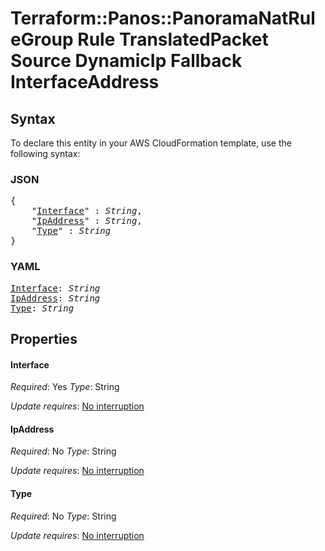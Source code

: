 # Terraform::Panos::PanoramaNatRuleGroup Rule TranslatedPacket Source DynamicIp Fallback InterfaceAddress

## Syntax

To declare this entity in your AWS CloudFormation template, use the following syntax:

### JSON

<pre>
{
    "<a href="#interface" title="Interface">Interface</a>" : <i>String</i>,
    "<a href="#ipaddress" title="IpAddress">IpAddress</a>" : <i>String</i>,
    "<a href="#type" title="Type">Type</a>" : <i>String</i>
}
</pre>

### YAML

<pre>
<a href="#interface" title="Interface">Interface</a>: <i>String</i>
<a href="#ipaddress" title="IpAddress">IpAddress</a>: <i>String</i>
<a href="#type" title="Type">Type</a>: <i>String</i>
</pre>

## Properties

#### Interface

_Required_: Yes
_Type_: String

_Update requires_: [No interruption](https://docs.aws.amazon.com/AWSCloudFormation/latest/UserGuide/using-cfn-updating-stacks-update-behaviors.html#update-no-interrupt)

#### IpAddress

_Required_: No
_Type_: String

_Update requires_: [No interruption](https://docs.aws.amazon.com/AWSCloudFormation/latest/UserGuide/using-cfn-updating-stacks-update-behaviors.html#update-no-interrupt)

#### Type

_Required_: No
_Type_: String

_Update requires_: [No interruption](https://docs.aws.amazon.com/AWSCloudFormation/latest/UserGuide/using-cfn-updating-stacks-update-behaviors.html#update-no-interrupt)

